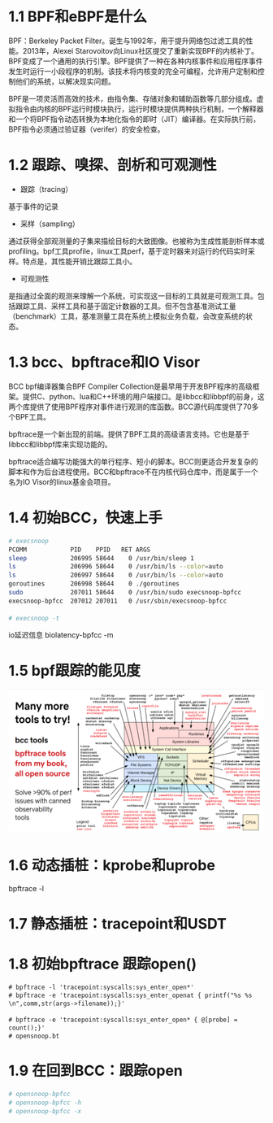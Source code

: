 # 1.1 BPF和eBPF是什么
BPF：Berkeley Packet Filter。诞生与1992年，用于提升网络包过滤工具的性能。2013年，Alexei Starovoitov向Linux社区提交了重新实现BPF的内核补丁。BPF变成了一个通用的执行引擎。BPF提供了一种在各种内核事件和应用程序事件发生时运行一小段程序的机制。该技术将内核变的完全可编程，允许用户定制和控制他们的系统，以解决现实问题。

BPF是一项灵活而高效的技术，由指令集、存储对象和辅助函数等几部分组成。虚拟指令由内核的BPF运行时模块执行，运行时模块提供两种执行机制，一个解释器和一个将BPF指令动态转换为本地化指令的即时（JIT）编译器。在实际执行前，BPF指令必须通过验证器（verifer）的安全检查。

# 1.2 跟踪、嗅探、剖析和可观测性
* 跟踪（tracing）

基于事件的记录

* 采样（sampling）

通过获得全部观测量的子集来描绘目标的大致图像。也被称为生成性能剖析样本或profiling。bpf工具profile，linux工具perf，基于定时器来对运行的代码实时采样。特点是，其性能开销比跟踪工具小。

* 可观测性

是指通过全面的观测来理解一个系统，可实现这一目标的工具就是可观测工具。包括跟踪工具、采样工具和基于固定计数器的工具。但不包含基准测试工量（benchmark）工具，基准测量工具在系统上模拟业务负载，会改变系统的状态。

# 1.3 bcc、bpftrace和IO Visor

BCC bpf编译器集合BPF Compiler Collection是最早用于开发BPF程序的高级框架。提供C、python、lua和C++环境的用户端接口。是libbcc和libbpf的前身，这两个库提供了使用BPF程序对事件进行观测的库函数。BCC源代码库提供了70多个BPF工具。

bpftrace是一个新出现的前端。提供了BPF工具的高级语言支持。它也是基于libbcc和libbpf库来实现功能的。

bpftrace适合编写功能强大的单行程序、短小的脚本。BCC则更适合开发复杂的脚本和作为后台进程使用。BCC和bpftrace不在内核代码仓库中，而是属于一个名为IO Visor的linux基金会项目。

# 1.4 初始BCC，快速上手

```bash
# execsnoop
PCOMM            PID    PPID   RET ARGS
sleep            206995 58644    0 /usr/bin/sleep 1
ls               206996 58644    0 /usr/bin/ls --color=auto
ls               206997 58644    0 /usr/bin/ls --color=auto
goroutines       206998 58644    0 ./goroutines
sudo             207011 58644    0 /usr/bin/sudo execsnoop-bpfcc
execsnoop-bpfcc  207012 207011   0 /usr/sbin/execsnoop-bpfcc

# execsnoop -t
```

io延迟信息 biolatency-bpfcc -m

# 1.5 bpf跟踪的能见度

![(img)](./img/bpf-tools.png)

# 1.6 动态插桩：kprobe和uprobe

bpftrace -l

# 1.7 静态插桩：tracepoint和USDT

# 1.8 初始bpftrace 跟踪open()

```cosole
# bpftrace -l 'tracepoint:syscalls:sys_enter_open*'
# bpftrace -e 'tracepoint:syscalls:sys_enter_openat { printf("%s %s \n",comm,str(args->filename));}'

# bpftrace -e 'tracepoint:syscalls:sys_enter_open* { @[probe] = count();}'
# opensnoop.bt
```

# 1.9 在回到BCC：跟踪open
```bash
# opensnoop-bpfcc
# opensnoop-bpfcc -h
# opensnoop-bpfcc -x
```